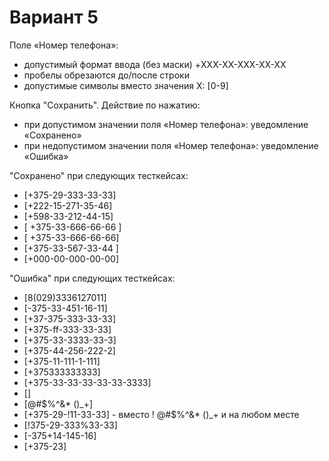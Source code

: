 # Вариант 5 

Поле «Номер телефона»:

* допустимый формат ввода (без маски) +XXX-XX-XXX-XX-XX
* пробелы обрезаются до/после строки
* допустимые символы вместо значения Х: [0-9]

Кнопка "Сохранить". Действие по нажатию:

* при допустимом значении поля «Номер телефона»: уведомление «Сохранено»
* при недопустимом значении поля «Номер телефона»: уведомление «Ошибка»

"Сохранено" при следующих тесткейсах:

* [+375-29-333-33-33]
* [+222-15-271-35-46]
* [+598-33-212-44-15]
* [   +375-33-666-66-66    ]
* [   +375-33-666-66-66]
* [+375-33-567-33-44      ]
* [+000-00-000-00-00]

"Ошибка" при следующих тесткейсах:

* [8(029)3336127011]
* [-375-33-451-16-11]
* [+37-375-333-33-33]
* [+375-ff-333-33-33]
* [+375-33-3333-33-3]
* [+375-44-256-222-2]
* [+375-11-111-1-111]
* [+375333333333]
* [+375-33-33-33-33-33-3333]
* []
* [@#$%^&* ()_+]
* [+375-29-!11-33-33] - вместо ! @#$%^&* ()_+ и на любом месте
* [!375-29-333%33-33]
* [-375+14-145-16]
* [+375-23]